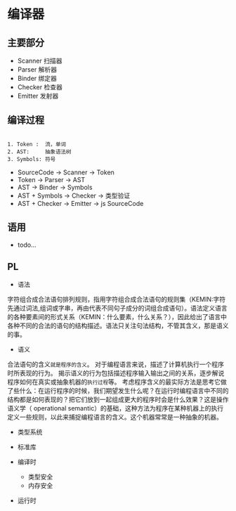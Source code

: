 # 编译器

## 主要部分

- Scanner 扫描器
- Parser 解析器
- Binder 绑定器
- Checker 检查器
- Emitter 发射器

## 编译过程

```使用到的专业词汇

1. Token :  流，单词
2. AST:     抽象语法树
3. Symbols: 符号

```

- SourceCode -> Scanner -> Token
- Token -> Parser -> AST
- AST -> Binder -> Symbols
- AST + Symbols -> Checker -> 类型验证
- AST + Checker -> Emitter -> js SourceCode

## 语用

- todo...

## PL

- 语法

字符组合成合法语句排列规则，指用字符组合成合法语句的规则集（KEMIN:字符先通过词法,组词或字串，再由代表不同句子成分的词组合成语句）。语法定义语言的各种要素间的形式关系（KEMIN：什么要素，什么关系？），因此给出了语言中各种不同的合法的语句的结构描述。语法只关注句法结构，不管其含义，那是语义的事。

- 语义

合法语句的含义`就是程序的含义`。 对于编程语言来说，描述了计算机执行一个程序时所表现的行为。 揭示语义的行为包括描述程序输入输出之间的关系，逐步解说程序如何在真实或抽象机器的`执行过程`等。 考虑程序含义的最实际方法是思考它做了些什么：在运行程序的时候，我们期望发生什么呢？在运行时编程语言中不同的结构都是如何表现的？把它们放到一起组成更大的程序时会是什么效果？这是操作语义学（ operational semantic）的基础，这种方法为程序在某种机器上的执行定义一些规则，以此来捕捉编程语言的含义。这个机器常常是一种抽象的机器。

- 类型系统

- 标准库

- 编译时
  - 类型安全
  - 内存安全

- 运行时
